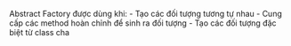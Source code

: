 Abstract Factory được dùng khi:
    - Tạo các đối tượng tương tự nhau 
    - Cung cấp các method hoàn chỉnh để sinh ra đối tượng
    - Tạo các đối tượng đặc biệt từ class cha
    